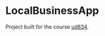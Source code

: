 # LocalBusinessApp

Project built for the course [ud834](https://classroom.udacity.com/courses/ud834).
